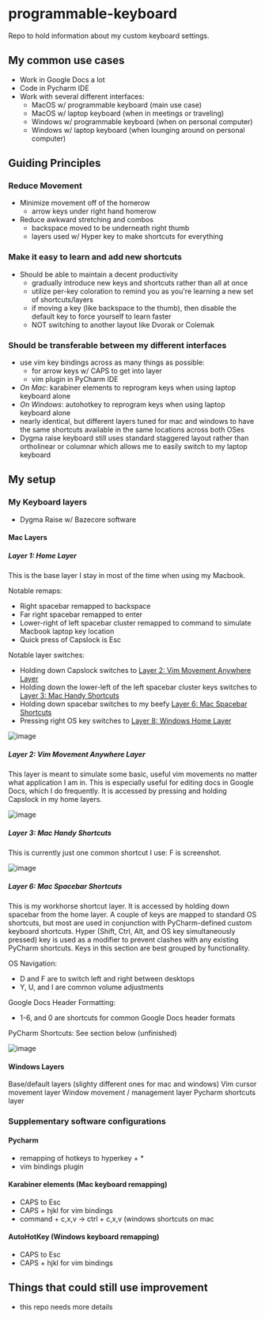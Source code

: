 # programmable-keyboard
Repo to hold information about my custom keyboard settings.

## My common use cases
- Work in Google Docs a lot
- Code in Pycharm IDE
- Work with several different interfaces:
  - MacOS w/ programmable keyboard (main use case)
  - MacOS w/ laptop keyboard (when in meetings or traveling)
  - Windows w/ programmable keyboard (when on personal computer)
  - Windows w/ laptop keyboard (when lounging around on personal computer)

## Guiding Principles

### Reduce Movement
- Minimize movement off of the homerow
  - arrow keys under right hand homerow
- Reduce awkward stretching and combos
  - backspace moved to be underneath right thumb
  - layers used w/ Hyper key to make shortcuts for everything

### Make it easy to learn and add new shortcuts
- Should be able to maintain a decent productivity
   - gradually introduce new keys and shortcuts rather than all at once
   - utilize per-key coloration to remind you as you're learning a new set of shortcuts/layers
   - if moving a key (like backspace to the thumb), then disable the default key to force yourself to learn faster
   - NOT switching to another layout like Dvorak or Colemak

### Should be transferable between my different interfaces
- use vim key bindings across as many things as possible:
  - for arrow keys w/ CAPS to get into layer
  - vim plugin in PyCharm IDE
- *On Mac*: karabiner elements to reprogram keys when using laptop keyboard alone
- *On Windows*: autohotkey to reprogram keys when using laptop keyboard alone
- nearly identical, but different layers tuned for mac and windows to have the same shortcuts available in the same locations across both OSes
- Dygma raise keyboard still uses standard staggered layout rather than ortholinear or columnar which allows me to easily switch to my laptop keyboard

## My setup

### My Keyboard layers
- Dygma Raise w/ Bazecore software

#### Mac Layers

##### Layer 1: Home Layer
This is the base layer I stay in most of the time when using my Macbook.

Notable remaps:
- Right spacebar remapped to backspace
- Far right spacebar remapped to enter
- Lower-right of left spacebar cluster remapped to command to simulate Macbook laptop key location
- Quick press of Capslock is Esc

Notable layer switches:
- Holding down Capslock switches to [Layer 2: Vim Movement Anywhere Layer](#layer-2-vim-movement-anywhere-layer)
- Holding down the lower-left of the left spacebar cluster keys switches to [Layer 3: Mac Handy Shortcuts](#layer-3-mac-handy-shortcuts) 
- Holding down spacebar switches to my beefy [Layer 6: Mac Spacebar Shortcuts](#layer-6-mac-spacebar-shortcuts)
- Pressing right OS key switches to [Layer 8: Windows Home Layer](#layer-8-windows-home-layer)

![image](https://github.com/dantheand/programmable-keyboard/assets/16441200/6d33707f-6c99-4907-8dbb-7efabd23a8f5)

##### Layer 2: Vim Movement Anywhere Layer
This layer is meant to simulate some basic, useful vim movements no matter what application I am in. This is especially useful for editing docs in Google Docs, which I do frequently. It is accessed by pressing and holding Capslock in my home layers.

![image](https://github.com/dantheand/programmable-keyboard/assets/16441200/4d33e1b8-862d-4396-8132-7ba6b8c57b96)

##### Layer 3: Mac Handy Shortcuts
This is currently just one common shortcut I use: F is screenshot.

![image](https://github.com/dantheand/programmable-keyboard/assets/16441200/2c9a388c-f903-43c4-bd4c-79cc1ce9d508)

##### Layer 6: Mac Spacebar Shortcuts
This is my workhorse shortcut layer. It is accessed by holding down spacebar from the home layer. A couple of keys are mapped to standard OS shortcuts, but most are used in conjunction with PyCharm-defined custom keyboard shortcuts. Hyper (Shift, Ctrl, Alt, and OS key simultaneously pressed) key is used as a modifier to prevent clashes with any existing PyCharm shortcuts.
Keys in this section are best grouped by functionality.

OS Navigation:
- D and F are to switch left and right between desktops
- Y, U, and I are common volume adjustments

Google Docs Header Formatting:
- 1-6, and 0 are shortcuts for common Google Docs header formats

PyCharm Shortcuts:
See section below (unfinished)

![image](https://github.com/dantheand/programmable-keyboard/assets/16441200/888d1e91-f367-46fa-840f-75a7fdd5f004)


#### Windows Layers

Base/default layers (slighty different ones for mac and windows)
Vim cursor movement layer
Window movement / management layer
Pycharm shortcuts layer

### Supplementary software configurations

#### Pycharm
- remapping of hotkeys to hyperkey + *
- vim bindings plugin

#### Karabiner elements (Mac keyboard remapping)
- CAPS to Esc
- CAPS + hjkl for vim bindings
- command + c,x,v -> ctrl + c,x,v (windows shortcuts on mac

#### AutoHotKey (Windows keyboard remapping)
- CAPS to Esc
- CAPS + hjkl for vim bindings

## Things that could still use improvement
- this repo needs more details
